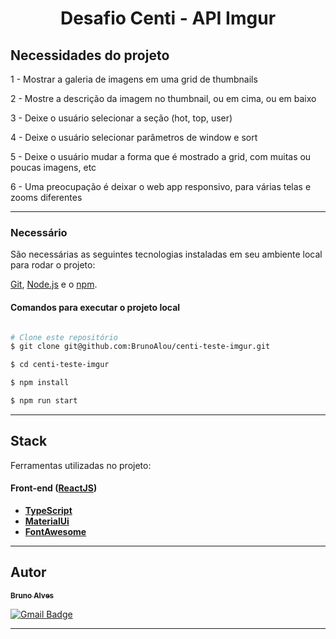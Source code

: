 <h1 align="center">
    Desafio Centi - API Imgur
</h1>


## Necessidades do projeto

1 - Mostrar a galeria de imagens em uma grid de thumbnails

2 - Mostre a descrição da imagem no thumbnail, ou em cima, ou em baixo

3 - Deixe o usuário selecionar a seção (hot, top, user)

4 - Deixe o usuário selecionar parâmetros de window e sort

5 - Deixe o usuário mudar a forma que é mostrado a grid, com muitas ou poucas imagens, etc

6 - Uma preocupação é deixar o web app responsivo, para várias telas e zooms diferentes


---

### Necessário

São necessárias as seguintes tecnologias instaladas em seu ambiente local para rodar o projeto:

[Git](https://git-scm.com), [Node.js](https://nodejs.org/en/) e o [npm](https://www.npmjs.com/).

#### Comandos para executar o projeto local
```bash

# Clone este repositório
$ git clone git@github.com:BrunoAlou/centi-teste-imgur.git

$ cd centi-teste-imgur

$ npm install

$ npm run start

```

---

## Stack

Ferramentas utilizadas no projeto:

#### **Front-end** ([ReactJS](https://reactjs.org/))

- **[TypeScript](https://www.typescriptlang.org/)**
- **[MaterialUi](https://styled-components.com/)**
- **[FontAwesome](https://fontawesome.com/)**

---

## Autor

<a href="https://www.linkedin.com/in/brunoalou/" target=”_blank”>
 <sub><b>Bruno Alves</b></sub></a> <a href="https://www.linkedin.com/in/brunoalou/" title="LinkedIn"></a>
 <br />
 
[![Gmail Badge](https://img.shields.io/badge/-bruunieng@gmail.com-c14438?style=flat-square&logo=Gmail&logoColor=white&link=mailto:bruunieng@gmail.com)](mailto:bruunieng@gmail.com)

---
